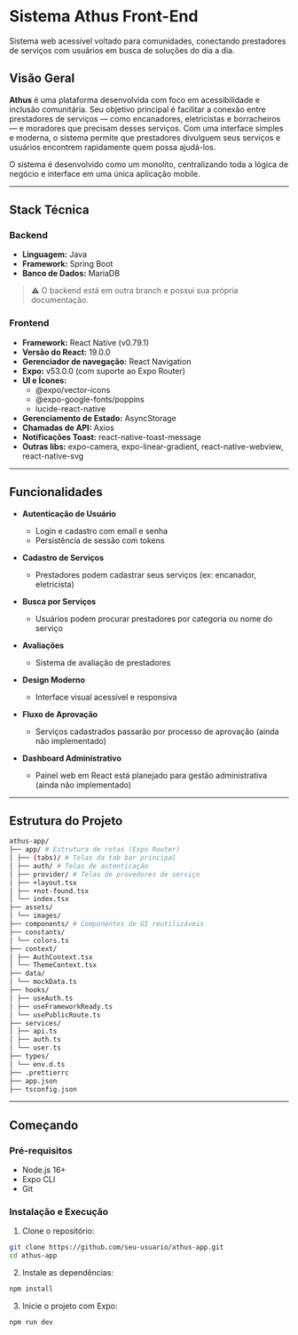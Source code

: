 # Sistema Athus Front-End

Sistema web acessível voltado para comunidades, conectando prestadores de serviços com usuários em busca de soluções do dia a dia.

## Visão Geral

**Athus** é uma plataforma desenvolvida com foco em acessibilidade e inclusão comunitária. Seu objetivo principal é facilitar a conexão entre prestadores de serviços — como encanadores, eletricistas e borracheiros — e moradores que precisam desses serviços. Com uma interface simples e moderna, o sistema permite que prestadores divulguem seus serviços e usuários encontrem rapidamente quem possa ajudá-los.

O sistema é desenvolvido como um monolito, centralizando toda a lógica de negócio e interface em uma única aplicação mobile.

---

## Stack Técnica

### Backend

- **Linguagem:** Java
- **Framework:** Spring Boot
- **Banco de Dados:** MariaDB

> ⚠️ O backend está em outra branch e possui sua própria documentação.

### Frontend

- **Framework:** React Native (v0.79.1)
- **Versão do React:** 19.0.0
- **Gerenciador de navegação:** React Navigation
- **Expo:** v53.0.0 (com suporte ao Expo Router)
- **UI e Ícones:** 
  - @expo/vector-icons
  - @expo-google-fonts/poppins
  - lucide-react-native
- **Gerenciamento de Estado:** AsyncStorage
- **Chamadas de API:** Axios
- **Notificações Toast:** react-native-toast-message
- **Outras libs:** expo-camera, expo-linear-gradient, react-native-webview, react-native-svg

---

## Funcionalidades

- **Autenticação de Usuário**
  - Login e cadastro com email e senha
  - Persistência de sessão com tokens

- **Cadastro de Serviços**
  - Prestadores podem cadastrar seus serviços (ex: encanador, eletricista)

- **Busca por Serviços**
  - Usuários podem procurar prestadores por categoria ou nome do serviço

- **Avaliações**
  - Sistema de avaliação de prestadores

- **Design Moderno**
  - Interface visual acessível e responsiva

- **Fluxo de Aprovação**
  - Serviços cadastrados passarão por processo de aprovação (ainda não implementado)

- **Dashboard Administrativo**
  - Painel web em React está planejado para gestão administrativa (ainda não implementado)

---

## Estrutura do Projeto
```bash
athus-app/
├── app/ # Estrutura de rotas (Expo Router)
│ ├── (tabs)/ # Telas da tab bar principal
│ ├── auth/ # Telas de autenticação
│ ├── provider/ # Telas de provedores de serviço
│ ├── +layout.tsx
│ ├── +not-found.tsx
│ └── index.tsx
├── assets/
│ └── images/
├── components/ # Componentes de UI reutilizáveis
├── constants/
│ └── colors.ts
├── context/
│ ├── AuthContext.tsx
│ └── ThemeContext.tsx
├── data/
│ └── mockData.ts
├── hooks/
│ ├── useAuth.ts
│ ├── useFrameworkReady.ts
│ └── usePublicRoute.ts
├── services/
│ ├── api.ts
│ ├── auth.ts
│ └── user.ts
├── types/
│ └── env.d.ts
├── .prettierrc
├── app.json
├── tsconfig.json
```

---

## Começando

### Pré-requisitos

- Node.js 16+
- Expo CLI
- Git

### Instalação e Execução

1. Clone o repositório:
```bash
git clone https://github.com/seu-usuario/athus-app.git
cd athus-app
```

2. Instale as dependências:
```bash
npm install
```
3. Inicie o projeto com Expo:
```bash
npm run dev
```

